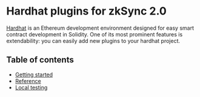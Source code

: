 # Hardhat plugins for zkSync 2.0

[Hardhat](https://hardhat.org) is an Ethereum development environment designed for easy smart contract development in Solidity. One of its most prominent features is extendability: you can easily add new plugins to your hardhat project.

## Table of contents

- [Getting started](./getting-started.md)
- [Reference](./reference.md)
- [Local testing](./testing.md)

